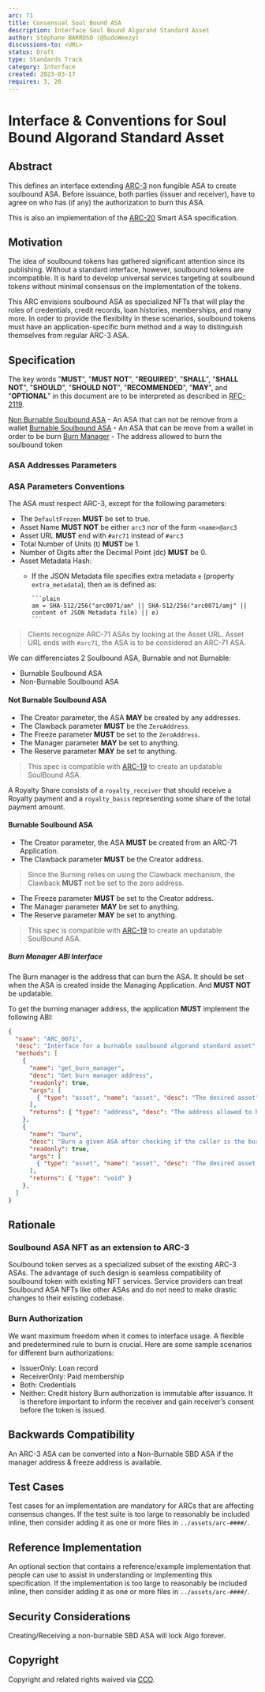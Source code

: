 ```yaml
---
arc: 71
title: Consensual Soul Bound ASA
description: Interface Soul Bound Algorand Standard Asset
author: Stéphane BARROSO (@SudoWeezy)
discussions-to: <URL>
status: Draft
type: Standards Track
category: Interface
created: 2023-03-17
requires: 3, 20
---
```


# Interface & Conventions for Soul Bound Algorand Standard Asset

## Abstract
This defines an interface extending [ARC-3](./arc-0003.md) non fungible ASA to create soulbound ASA. Before issuance, both parties (issuer and receiver), have to agree on who has (if any) the authorization to burn this ASA. 

This is also an implementation of the [ARC-20](./arc-0020.md) Smart ASA specification.

## Motivation
The idea of soulbound tokens has gathered significant attention since its publishing. Without a standard interface, however, soulbound tokens are incompatible. It is hard to develop universal services targeting at soulbound tokens without minimal consensus on the implementation of the tokens.

This ARC envisions soulbound ASA as specialized NFTs that will play the roles of credentials, credit records, loan histories, memberships, and many more. In order to provide the flexibility in these scenarios, soulbound tokens must have an application-specific burn method and a way to distinguish themselves from regular ARC-3 ASA.

## Specification
The key words "**MUST**", "**MUST NOT**", "**REQUIRED**", "**SHALL**", "**SHALL NOT**", "**SHOULD**", "**SHOULD NOT**", "**RECOMMENDED**", "**MAY**", and "**OPTIONAL**" in this document are to be interpreted as described in <a href="https://www.ietf.org/rfc/rfc2119.txt">RFC-2119</a>.

[Non Burnable Soulbound ASA](#non-burnable-sbt-asa) - An ASA that can not be remove from a wallet
[Burnable Soulbound ASA](#burnable-sbt-asa) - An ASA that can be move from a wallet in order to be burn
[Burn Manager](#burn-manager) - The address allowed to burn the soulbound token

### ASA Addresses Parameters

### ASA Parameters Conventions
The ASA must respect ARC-3, except for the following parameters:
- The `DefaultFrozen` **MUST** be set to true.
- Asset Name **MUST NOT** be either `arc3` nor of the form `<name>@arc3`
- Asset URL **MUST** end with `#arc71` instead of `#arc3`
- Total Number of Units (t) **MUST** be 1.
- Number of Digits after the Decimal Point (dc) **MUST** be 0.
- Asset Metadata Hash:
  * If the JSON Metadata file specifies extra metadata `e` (property `extra_metadata`), then `am` is defined as:

        ```plain
        am = SHA-512/256("arc0071/am" || SHA-512/256("arc0071/amj" || content of JSON Metadata file) || e)
        ```

> Clients recognize ARC-71 ASAs by looking at the Asset URL. Asset URL ends with `#arc71`, the ASA is to be considered an ARC-71 ASA.

We can differenciates 2 Soulbound ASA, Burnable and not Burnable: 
- Burnable Soulbound ASA
- Non-Burnable Soulbound ASA
  
#### Not Burnable Soulbound ASA
- The Creator parameter, the ASA **MAY** be created by any addresses.
- The Clawback parameter **MUST** be the `ZeroAddress`.
- The Freeze parameter **MUST** be set to the `ZeroAddress`.
- The Manager parameter **MAY** be set to anything.
- The Reserve parameter **MAY** be set to anything.
> This spec is compatible with [ARC-19](arc-0019.md) to create an updatable SoulBound ASA.


A Royalty Share consists of a `royalty_receiver` that should receive a Royalty payment and a `royalty_basis` representing some share of the total payment amount.

#### Burnable Soulbound ASA
- The Creator parameter, the ASA **MUST** be created from an ARC-71 Application.
- The Clawback parameter **MUST** be the Creator address.
> Since the Burning relies on using the Clawback mechanism, the Clawback **MUST** not be set to the zero address. 
- The Freeze parameter **MUST** be set to the Creator address.
- The Manager parameter **MAY** be set to anything.
- The Reserve parameter **MAY** be set to anything.
> This spec is compatible with [ARC-19](arc-0019.md) to create an updatable SoulBound ASA.

##### Burn Manager ABI Interface
The Burn manager is the address that can burn the ASA.
It should be set when the ASA is created inside the Managing Application. And **MUST NOT** be updatable.

To get the burning manager address, the application **MUST** implement the following ABI:

```json
{
  "name": "ARC_0071",
  "desc": "Interface for a burnable soulbound algorand standard asset",
  "methods": [
    {
      "name": "get_burn_manager",
      "desc": "Get burn manager address",
      "readonly": true,
      "args": [
        { "type": "asset", "name": "asset", "desc": "The desired asset" },
      ],
      "returns": { "type": "address", "desc": "The address allowed to burn the asa." }
    },
    {
      "name": "burn",
      "desc": "Burn a given ASA after checking if the caller is the burn manager",
      "readonly": true,
      "args": [
        { "type": "asset", "name": "asset", "desc": "The desired asset to burn" },
      ],
      "returns": { "type": "void" }
    },
  ]
}
```


## Rationale
### Soulbound ASA NFT as an extension to ARC-3
Soulbound token serves as a specialized subset of the existing ARC-3 ASAs. The advantage of such design is seamless compatibility of soulbound token with existing NFT services. Service providers can treat Soulbound ASA NFTs like other ASAs and do not need to make drastic changes to their existing codebase.

### Burn Authorization
We want maximum freedom when it comes to interface usage. A flexible and predetermined rule to burn is crucial. Here are some sample scenarios for different burn authorizations:
- IssuerOnly: Loan record
- ReceiverOnly: Paid membership
- Both: Credentials
- Neither: Credit history
Burn authorization is immutable after issuance. It is therefore important to inform the receiver and gain receiver’s consent before the token is issued.

## Backwards Compatibility
An ARC-3 ASA can be converted into a Non-Burnable SBD ASA if the manager address & freeze address is available.

## Test Cases
Test cases for an implementation are mandatory for ARCs that are affecting consensus changes.  If the test suite is too large to reasonably be included inline, then consider adding it as one or more files in `../assets/arc-####/`.

## Reference Implementation
An optional section that contains a reference/example implementation that people can use to assist in understanding or implementing this specification.  If the implementation is too large to reasonably be included inline, then consider adding it as one or more files in `../assets/arc-####/`.

## Security Considerations
Creating/Receiving a non-burnable SBD ASA will lock Algo forever.

## Copyright
Copyright and related rights waived via <a href="https://creativecommons.org/publicdomain/zero/1.0/">CCO</a>.